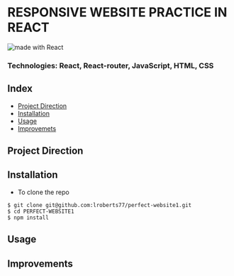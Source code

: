 # RESPONSIVE WEBSITE PRACTICE IN REACT
<div>
<img src="https://img.shields.io/badge/made%20with-React-green.svg?logo=react&colorA=000000&colorB=be33ff" alt="made with React" />
</div>

### Technologies: React, React-router, JavaScript, HTML, CSS

## Index
* [Project Direction](#Project)
* [Installation](#Install)
* [Usage](#Usage)
* [Improvemets](#Improvements)

## <a name="Project">Project Direction</a>

## <a name="Install">Installation</a>
* To clone the repo
```shell
$ git clone git@github.com:lroberts77/perfect-website1.git
$ cd PERFECT-WEBSITE1
$ npm install
```

## <a name="Usage">Usage</a>

## <a name="Improvements">Improvements</a>